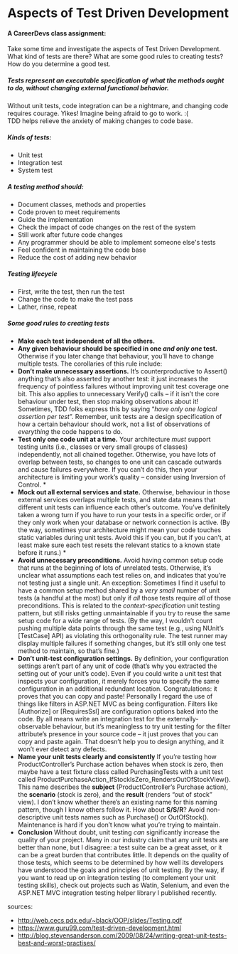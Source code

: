 # Aspects of Test Driven Development

#### A CareerDevs class assignment: 
Take some time and investigate the aspects of Test Driven Development. What kind of tests are there? What are some good rules to creating tests? How do you determine a good test.

##### Tests represent an executable specification of what the methods ought to do, without changing external functional behavior.

Without unit tests, code integration can be a nightmare, and changing code requires courage.  Yikes!  Imagine being afraid to go to work. :(  
TDD helps relieve the anxiety of making changes to code base.

##### Kinds of tests:
- Unit test
- Integration test
- System test

##### A testing method should:
- Document classes, methods and properties
- Code proven to meet requirements
- Guide the implementation
- Check the impact of code changes on the rest of the system
- Still work after future code changes
- Any programmer should be able to implement someone else's tests
- Feel confident in maintaining the code base
- Reduce the cost of adding new behavior

##### Testing lifecycle
- First, write the test, then run the test
- Change the code to make the test pass
- Lather, rinse, repeat

##### Some good rules to creating tests
- **Make each test independent of all the others.** 
- **Any given behaviour should be specified in one _and only one_ test.**  Otherwise if you later change that behaviour, you’ll have to change multiple tests. The corollaries of this rule include: 
- **Don’t make unnecessary assertions.**  It’s counterproductive to Assert() anything that’s also asserted by another test: it just increases the frequency of pointless failures without improving unit test coverage one bit. This also applies to unnecessary Verify() calls – if it isn’t the core behaviour under test, then stop making observations about it! Sometimes, TDD folks express this by saying “_have only one logical assertion per test_”. Remember, unit tests are a design specification of how a certain behaviour should work, not a list of observations of _everything_ the code happens to do. 
- **Test only one code unit at a time.** Your architecture *must* support testing units (i.e., classes or very small groups of classes) independently, not all chained together. Otherwise, you have lots of overlap between tests, so changes to one unit can cascade outwards and cause failures everywhere. If you can’t do this, then your architecture is limiting your work’s quality – consider using Inversion of Control. * 
- **Mock out all external services and state.**  Otherwise, behaviour in those external services overlaps multiple tests, and state data means that different unit tests can influence each other’s outcome. You’ve definitely taken a wrong turn if you have to run your tests in a specific order, or if they only work when your database or network connection is active. (By the way, sometimes your architecture might mean your code touches static variables during unit tests. Avoid this if you can, but if you can’t, at least make sure each test resets the relevant statics to a known state before it runs.) * 
- **Avoid unnecessary preconditions.** Avoid having common setup code that runs at the beginning of lots of unrelated tests. Otherwise, it’s unclear what assumptions each test relies on, and indicates that you’re not testing just a single unit. An exception: Sometimes I find it useful to have a common setup method shared by a *very* *small* number of unit tests (a handful at the most) but only if *all* those tests require *all* of those preconditions. This is related to the *context-specification* unit testing pattern, but still risks getting unmaintainable if you try to reuse the same setup code for a wide range of tests. (By the way, I wouldn’t count pushing multiple data points through the same test (e.g., using NUnit’s [TestCase] API) as violating this orthogonality rule. The test runner may display multiple failures if something changes, but it’s still only one test method to maintain, so that’s fine.) 
- **Don’t unit-test configuration settings.** By definition, your configuration settings aren’t part of any unit of code (that’s why you extracted the setting out of your unit’s code). Even if you could write a unit test that inspects your configuration, it merely forces you to specify the same configuration in an additional redundant location. Congratulations: it proves that you can copy and paste! Personally I regard the use of things like filters in ASP.NET MVC as being configuration. Filters like [Authorize] or [RequiresSsl] are configuration options baked into the code. By all means write an integration test for the externally-observable behaviour, but it’s meaningless to try unit testing for the filter attribute’s presence in your source code – it just proves that you can copy and paste again. That doesn’t help you to design anything, and it won’t ever detect any defects.
- **Name your unit tests clearly and consistently**  If you’re testing how ProductController’s Purchase action behaves when stock is zero, then maybe have a test fixture class called PurchasingTests with a unit test called ProductPurchaseAction\_IfStockIsZero\_RendersOutOfStockView(). This name describes the **subject** (ProductController’s Purchase action), the **scenario** (stock is zero), and the **result** (renders “out of stock” view). I don’t know whether there’s an existing name for this naming pattern, though I know others follow it. How about **S/S/R**?  Avoid non-descriptive unit tests names such as Purchase() or OutOfStock(). Maintenance is hard if you don’t know what you’re trying to maintain. </li> 
- **Conclusion** Without doubt, unit testing _can_ significantly increase the quality of your project. Many in our industry claim that any unit tests are better than none, but I disagree: a test suite can be a great asset, or it can be a great burden that contributes little. It depends on the quality of those tests, which seems to be determined by how well its developers have understood the goals and principles of unit testing. By the way, if you want to read up on integration testing (to complement your unit testing skills), check out projects such as Watin, Selenium, and even the ASP.NET MVC integration testing helper library I published recently.
 
sources:
- http://web.cecs.pdx.edu/~black/OOP/slides/Testing.pdf
- https://www.guru99.com/test-driven-development.html
- http://blog.stevensanderson.com/2009/08/24/writing-great-unit-tests-best-and-worst-practises/